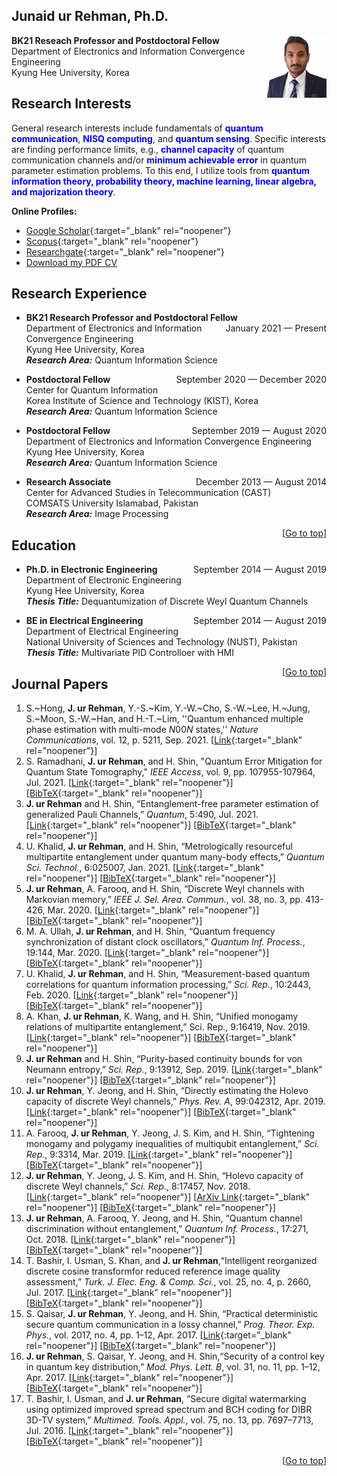 ## Junaid ur Rehman, Ph.D.


**BK21 Reseach Professor and Postdoctoral Fellow**  <img align="right" src="files/photo.JPG" 
                                                         width = "95"
                                                         height = "100"/>  
Department of Electronics and Information Convergence Engineering  
Kyung Hee University, Korea

<link rel="shortcut icon" type="image/png" href="{{ "icon.png" | prepend: site.baseurl }}" >

## Research Interests
General research interests include fundamentals of <span style="color:blue"> **quantum communication**</span>, <span style="color:blue"> **NISQ computing**</span>,  and <span style="color:blue"> **quantum sensing**</span>. Specific interests are finding performance limits, e.g., <span style="color:blue"> **channel capacity**</span> of quantum communication channels and/or <span style="color:blue"> **minimum achievable error** </span> in quantum parameter estimation problems. To this end, I utilize tools from <span style="color:blue"> **quantum information theory, probability theory, machine learning, linear algebra, and majorization theory**</span>.

**Online Profiles:**
- [Google Scholar](https://scholar.google.com/citations?user=EptCk9MAAAAJ&hl=en){:target="_blank" rel="noopener"}
- [Scopus](https://www.scopus.com/authid/detail.uri?authorId=57193760138){:target="_blank" rel="noopener"}
- [Researchgate](https://www.researchgate.net/profile/Junaid-Ur-Rehman-3){:target="_blank" rel="noopener"}
- [Download my PDF CV](https://github.com/junaidQuantum/junaidQuantum.github.io/raw/gh-pages/files/1.%20JRehman-CV-Delta.pdf)

## Research Experience
- **BK21 Research Professor and Postdoctoral Fellow** <span style="float:right">January 2021 — Present</span>  
Department of Electronics and Information Convergence Engineering  
Kyung Hee University, Korea  
***Research Area:*** Quantum Information Science  

- **Postdoctoral Fellow** <span style="float:right">September 2020 — December 2020</span>  
Center for Quantum Information  
Korea Institute of Science and Technology (KIST), Korea  
***Research Area:*** Quantum Information Science  

- **Postdoctoral Fellow** <span style="float:right">September 2019 — August 2020</span>  
Department of Electronics and Information Convergence Engineering  
Kyung Hee University, Korea  
***Research Area:*** Quantum Information Science  

- **Research Associate** <span style="float:right">December 2013 — August 2014</span>  
Center for Advanced Studies in Telecommunication (CAST)   
COMSATS University Islamabad, Pakistan  
***Research Area:*** Image Processing  

<span style="float:right">[[Go to top](#junaid-ur-rehman-phd)]</span>  

## Education
- **Ph.D. in Electronic Engineering** <span style="float:right">September 2014 — August 2019</span>  
Department of Electronic Engineering  
Kyung Hee University, Korea  
***Thesis Title:*** Dequantumization of Discrete Weyl Quantum Channels

- **BE in Electrical Engineering** <span style="float:right">September 2014 — August 2019</span>  
Department of Electrical Engineering  
National University of Sciences and Technology (NUST), Pakistan  
***Thesis Title:*** Multivariate PID Controlloer with HMI


<span style="float:right">[[Go to top](#junaid-ur-rehman-phd)]</span>  

## Journal Papers

1. S.~Hong, **J. ur Rehman**, Y.-S.~Kim, Y.-W.~Cho, S.-W.~Lee, H.~Jung, S.~Moon, S.-W.~Han, and H.-T.~Lim,
''Quantum enhanced multiple phase estimation with multi-mode *N*00*N* states,'' *Nature Communications*, vol. 12, p. 5211, Sep. 2021.
[[Link](https://www.nature.com/articles/s41467-021-25451-4){:target="_blank" rel="noopener"}]
2. S. Ramadhani, **J. ur Rehman**, and H. Shin, "Quantum Error Mitigation for Quantum State Tomography," *IEEE Access*, vol. 9, pp. 107955-107964, Jul. 2021.  [[Link](https://ieeexplore.ieee.org/document/9502081){:target="_blank" rel="noopener"}] [[BibTeX](https://github.com/junaidQuantum/junaidQuantum.github.io/raw/gh-pages/files/bibs/21_RRS_Access.bib){:target="_blank" rel="noopener"}]
2. **J. ur Rehman** and H. Shin, “Entanglement-free parameter estimation of generalized Pauli Channels,” *Quantum*, 5:490, Jul. 2021.  [[Link](https://quantum-journal.org/papers/q-2021-07-01-490/){:target="_blank" rel="noopener"}] [[BibTeX](https://github.com/junaidQuantum/junaidQuantum.github.io/raw/gh-pages/files/bibs/21_RS_Qua.bib){:target="_blank" rel="noopener"}]
2. U. Khalid, **J. ur Rehman**, and H. Shin, “Metrologically resourceful multipartite entanglement under quantum many-body effects,” *Quantum Sci. Technol.*, 6:025007, Jan. 2021.  [[Link](https://iopscience.iop.org/article/10.1088/2058-9565/abd893){:target="_blank" rel="noopener"}] [[BibTeX](https://github.com/junaidQuantum/junaidQuantum.github.io/raw/gh-pages/files/bibs/21_KRS_QST.bib){:target="_blank" rel="noopener"}]
3. **J. ur Rehman**, A. Farooq, and H. Shin, “Discrete Weyl channels with Markovian memory,” *IEEE J. Sel. Area. Commun.*, vol. 38, no. 3, pp. 413-426, Mar. 2020.  [[Link](https://ieeexplore.ieee.org/abstract/document/8967043){:target="_blank" rel="noopener"}] [[BibTeX](https://github.com/junaidQuantum/junaidQuantum.github.io/raw/gh-pages/files/bibs/20_RFS_JSAC.bib){:target="_blank" rel="noopener"}]
4. M. A. Ullah, **J. ur Rehman**, and H. Shin, “Quantum frequency synchronization of distant clock oscillators,” *Quantum Inf. Process.*, 19:144, Mar. 2020.  [[Link](https://link.springer.com/article/10.1007/s11128-020-02644-2){:target="_blank" rel="noopener"}] [[BibTeX](https://github.com/junaidQuantum/junaidQuantum.github.io/raw/gh-pages/files/bibs/20_URS_QIP.bib){:target="_blank" rel="noopener"}]
5. U. Khalid, **J. ur Rehman**, and H. Shin, “Measurement-based quantum correlations for quantum information processing,” *Sci. Rep.*, 10:2443, Feb. 2020.  [[Link](https://www.nature.com/articles/s41598-020-59220-y){:target="_blank" rel="noopener"}] [[BibTeX](https://github.com/junaidQuantum/junaidQuantum.github.io/raw/gh-pages/files/bibs/20_KRS_SR.bib){:target="_blank" rel="noopener"}]
6. A. Khan, **J. ur Rehman**, K. Wang, and H. Shin, “Unified monogamy relations of multipartite entanglement,” Sci. Rep., 9:16419, Nov. 2019.  [[Link](https://www.nature.com/articles/s41598-019-52817-y){:target="_blank" rel="noopener"}] [[BibTeX](https://github.com/junaidQuantum/junaidQuantum.github.io/raw/gh-pages/files/bibs/19_KRW_SR.bib){:target="_blank" rel="noopener"}]
7. **J. ur Rehman** and H. Shin, “Purity-based continuity bounds for von Neumann entropy,” *Sci. Rep.*, 9:13912, Sep. 2019.  [[Link](https://www.nature.com/articles/s41598-019-50309-7){:target="_blank" rel="noopener"}] [[BibTeX](https://github.com/junaidQuantum/junaidQuantum.github.io/raw/gh-pages/files/bibs/19_RS_SR.bib){:target="_blank" rel="noopener"}]
8. **J. ur Rehman**, Y. Jeong, and H. Shin, “Directly estimating the Holevo capacity of discrete Weyl channels,” *Phys. Rev. A*, 99:042312, Apr. 2019.  [[Link](https://journals.aps.org/pra/abstract/10.1103/PhysRevA.99.042312){:target="_blank" rel="noopener"}] [[BibTeX](https://github.com/junaidQuantum/junaidQuantum.github.io/raw/gh-pages/files/bibs/19_RJS_PRA.bib){:target="_blank" rel="noopener"}]
9. A. Farooq, **J. ur Rehman**, Y. Jeong, J. S. Kim, and H. Shin, “Tightening monogamy and polygamy inequalities of multiqubit entanglement,” *Sci. Rep.*, 9:3314, Mar. 2019.  [[Link](https://www.nature.com/articles/s41598-018-37731-z){:target="_blank" rel="noopener"}] [[BibTeX](https://github.com/junaidQuantum/junaidQuantum.github.io/raw/gh-pages/files/bibs/19_FRJ_SR.bib){:target="_blank" rel="noopener"}]
10. **J. ur Rehman**, Y. Jeong, J. S. Kim, and H. Shin, “Holevo capacity of discrete Weyl channels,” *Sci. Rep.*, 8:17457, Nov. 2018.  [[Link](https://www.nature.com/articles/s41598-018-35777-7){:target="_blank" rel="noopener"}] [[ArXiv Link](https://arxiv.org/abs/2003.01942){:target="_blank" rel="noopener"}] [[BibTeX](https://github.com/junaidQuantum/junaidQuantum.github.io/raw/gh-pages/files/bibs/18_RJK_SR.bib){:target="_blank" rel="noopener"}]
11. **J. ur Rehman**, A. Farooq, Y. Jeong, and H. Shin, “Quantum channel discrimination without entanglement,” *Quantum Inf. Process.*, 17:271, Oct. 2018.  [[Link](https://link.springer.com/article/10.1007/s11128-018-2037-0){:target="_blank" rel="noopener"}] [[BibTeX](https://github.com/junaidQuantum/junaidQuantum.github.io/raw/gh-pages/files/bibs/18_RFJ_QIP.bib){:target="_blank" rel="noopener"}]
12. T. Bashir, I. Usman, S. Khan, and **J. ur Rehman**,“Intelligent reorganized discrete cosine transformfor reduced reference image quality assessment,” *Turk. J. Elec. Eng. & Comp. Sci.*, vol. 25, no. 4, p. 2660, Jul. 2017.  [[Link](https://journals.tubitak.gov.tr/elektrik/abstract.htm?id=20990){:target="_blank" rel="noopener"}] [[BibTeX](https://github.com/junaidQuantum/junaidQuantum.github.io/raw/gh-pages/files/bibs/17_BUK_TJEE.bib){:target="_blank" rel="noopener"}]
13. S. Qaisar, **J. ur Rehman**, Y. Jeong, and H. Shin, “Practical deterministic secure quantum communication in a lossy channel,” *Prog. Theor. Exp. Phys.*, vol. 2017, no. 4, pp. 1–12, Apr. 2017.  [[Link](https://academic.oup.com/ptep/article/2017/4/041A01/3105630){:target="_blank" rel="noopener"}] [[BibTeX](https://github.com/junaidQuantum/junaidQuantum.github.io/raw/gh-pages/files/bibs/17_QRJ_PTEP.bib){:target="_blank" rel="noopener"}]
14. **J. ur Rehman**, S. Qaisar, Y. Jeong, and H. Shin,“Security of a control key in quantum key distribution,” *Mod. Phys. Lett. B*, vol. 31, no. 11, pp. 1–12, Apr. 2017.  [[Link](https://www.worldscientific.com/doi/abs/10.1142/S0217984917501196){:target="_blank" rel="noopener"}] [[BibTeX](https://github.com/junaidQuantum/junaidQuantum.github.io/raw/gh-pages/files/bibs/17_RQJ_MPLB.bib){:target="_blank" rel="noopener"}]
15. T. Bashir, I. Usman, and **J. ur Rehman**, “Secure digital watermarking using optimized improved spread spectrum and BCH coding for DIBR 3D-TV system,” *Multimed. Tools. Appl.*, vol. 75, no. 13, pp. 7697–7713, Jul. 2016.  [[Link](https://link.springer.com/article/10.1007/s11042-015-2689-z){:target="_blank" rel="noopener"}] [[BibTeX](https://github.com/junaidQuantum/junaidQuantum.github.io/raw/gh-pages/files/bibs/16_BUR_MTA.bib){:target="_blank" rel="noopener"}]

<span style="float:right">[[Go to top](#junaid-ur-rehman-phd)]</span>  
